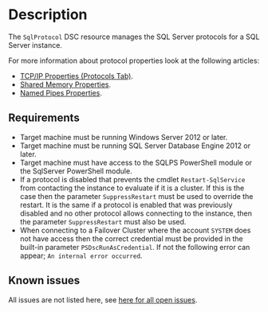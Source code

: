 # Description

The `SqlProtocol` DSC resource manages the SQL Server protocols
for a SQL Server instance.

For more information about protocol properties look at the following articles:

* [TCP/IP Properties (Protocols Tab)](https://docs.microsoft.com/en-us/sql/tools/configuration-manager/tcp-ip-properties-protocols-tab).
* [Shared Memory Properties](https://docs.microsoft.com/en-us/sql/tools/configuration-manager/shared-memory-properties).
* [Named Pipes Properties](https://docs.microsoft.com/en-us/sql/tools/configuration-manager/named-pipes-properties).

## Requirements

* Target machine must be running Windows Server 2012 or later.
* Target machine must be running SQL Server Database Engine 2012 or later.
* Target machine must have access to the SQLPS PowerShell module or the SqlServer
  PowerShell module.
* If a protocol is disabled that prevents the cmdlet `Restart-SqlService` from
  contacting the instance to evaluate if it is a cluster. If this is the case
  then the parameter `SuppressRestart` must be used to override the restart. It
  is the same if a protocol is enabled that was previously disabled and no other
  protocol allows connecting to the instance, then the parameter `SuppressRestart`
  must also be used.
* When connecting to a Failover Cluster where the account `SYSTEM` does
  not have access then the correct credential must be provided in
  the built-in parameter `PSDscRunAsCredential`. If not the following error
  can appear; `An internal error occurred`.

## Known issues

All issues are not listed here, see [here for all open issues](https://github.com/dsccommunity/SqlServerDsc/issues?q=is%3Aissue+is%3Aopen+in%3Atitle+SqlProtocol).
